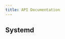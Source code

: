 ```yaml
---
title: API Documentation
---
```


<script setup>
import { data } from "./options.data.js";
import { RenderDocs } from "easy-nix-documentation";
</script>

<RenderDocs :options="data" :exclude="[/^_module*/, /^systemd*/]" />

## Systemd


<RenderDocs :options="data" :include="[/^systemd*/]" />

